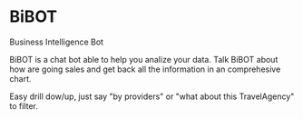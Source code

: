 # BiBOT
Business Intelligence Bot

BiBOT is  a chat bot able to help you analize your data. Talk BiBOT about how are going sales and get back all the information in an comprehesive chart.

Easy drill dow/up, just say "by providers" or "what about this TravelAgency" to filter.

